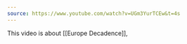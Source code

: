 ```yaml
---
source: https://www.youtube.com/watch?v=UGm3YurTCEw&t=4s
---
```

This video is about [[Europe Decadence]],
